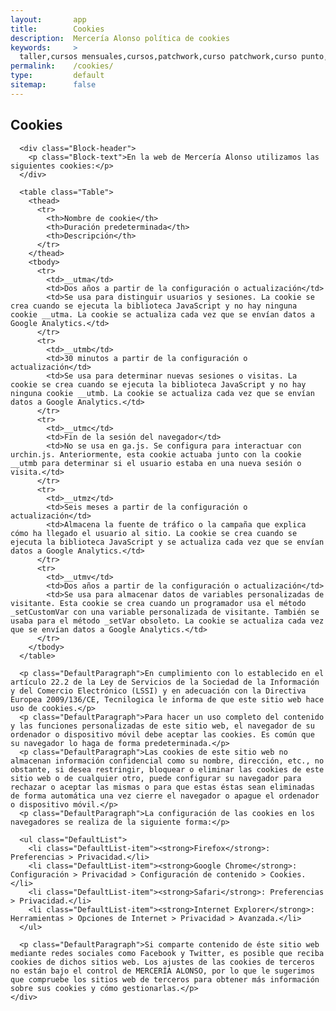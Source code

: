 ```yaml
---
layout:       app
title:        Cookies
description:  Mercería Alonso política de cookies
keywords:     >
  taller,cursos mensuales,cursos,patchwork,curso patchwork,curso punto,punto,curso ganchillo,ganchillo,corte y confección,curso corte y confección,mercería,merceria,mercería alonso,merceria majadahonda,merceria madrid, cookies
permalink:    /cookies/
type:         default
sitemap:      false
---
```


<div class="ContentHeader parallax-window" data-position="center center" data-bleed="10" data-natural-width="1024" data-natural-height="622">
  <h2 class="ContentHeader-title PageTitle">Cookies</h2>
</div>

<div class="Block">
  <div class="u-inner">
    <div class="Block-inner">

      <div class="Block-header">
        <p class="Block-text">En la web de Mercería Alonso utilizamos las siguientes cookies:</p>
      </div>

      <table class="Table">
        <thead>
          <tr>
            <th>Nombre de cookie</th>
            <th>Duración predeterminada</th>
            <th>Descripción</th>
          </tr>
        </thead>
        <tbody>
          <tr>
            <td>__utma</td>
            <td>Dos años a partir de la configuración o actualización</td>
            <td>Se usa para distinguir usuarios y sesiones. La cookie se crea cuando se ejecuta la biblioteca JavaScript y no hay ninguna cookie __utma. La cookie se actualiza cada vez que se envían datos a Google Analytics.</td>
          </tr>
          <tr>
            <td>__utmb</td>
            <td>30 minutos a partir de la configuración o actualización</td>
            <td>Se usa para determinar nuevas sesiones o visitas. La cookie se crea cuando se ejecuta la biblioteca JavaScript y no hay ninguna cookie __utmb. La cookie se actualiza cada vez que se envían datos a Google Analytics.</td>
          </tr>
          <tr>
            <td>__utmc</td>
            <td>Fin de la sesión del navegador</td>
            <td>No se usa en ga.js. Se configura para interactuar con urchin.js. Anteriormente, esta cookie actuaba junto con la cookie __utmb para determinar si el usuario estaba en una nueva sesión o visita.</td>
          </tr>
          <tr>
            <td>__utmz</td>
            <td>Seis meses a partir de la configuración o actualización</td>
            <td>Almacena la fuente de tráfico o la campaña que explica cómo ha llegado el usuario al sitio. La cookie se crea cuando se ejecuta la biblioteca JavaScript y se actualiza cada vez que se envían datos a Google Analytics.</td>
          </tr>
          <tr>
            <td>__utmv</td>
            <td>Dos años a partir de la configuración o actualización</td>
            <td>Se usa para almacenar datos de variables personalizadas de visitante. Esta cookie se crea cuando un programador usa el método _setCustomVar con una variable personalizada de visitante. También se usaba para el método _setVar obsoleto. La cookie se actualiza cada vez que se envían datos a Google Analytics.</td>
          </tr>
        </tbody>
      </table>

      <p class="DefaultParagraph">En cumplimiento con lo establecido en el artículo 22.2 de la Ley de Servicios de la Sociedad de la Información y del Comercio Electrónico (LSSI) y en adecuación con la Directiva Europea 2009/136/CE, Tecnilogica le informa de que este sitio web hace uso de cookies.</p>
      <p class="DefaultParagraph">Para hacer un uso completo del contenido y las funciones personalizadas de este sitio web, el navegador de su ordenador o dispositivo móvil debe aceptar las cookies. Es común que su navegador lo haga de forma predeterminada.</p>
      <p class="DefaultParagraph">Las cookies de este sitio web no almacenan información confidencial como su nombre, dirección, etc., no obstante, si desea restringir, bloquear o eliminar las cookies de este sitio web o de cualquier otro, puede configurar su navegador para rechazar o aceptar las mismas o para que estas éstas sean eliminadas de forma automática una vez cierre el navegador o apague el ordenador o dispositivo móvil.</p>
      <p class="DefaultParagraph">La configuración de las cookies en los navegadores se realiza de la siguiente forma:</p>

      <ul class="DefaultList">
        <li class="DefaultList-item"><strong>Firefox</strong>: Preferencias > Privacidad.</li>
        <li class="DefaultList-item"><strong>Google Chrome</strong>: Configuración > Privacidad > Configuración de contenido > Cookies.</li>
        <li class="DefaultList-item"><strong>Safari</strong>: Preferencias > Privacidad.</li>
        <li class="DefaultList-item"><strong>Internet Explorer</strong>: Herramientas > Opciones de Internet > Privacidad > Avanzada.</li>
      </ul>

      <p class="DefaultParagraph">Si comparte contenido de éste sitio web mediante redes sociales como Facebook y Twitter, es posible que reciba cookies de dichos sitios web. Los ajustes de las cookies de terceros no están bajo el control de MERCERÍA ALONSO, por lo que le sugerimos que compruebe los sitios web de terceros para obtener más información sobre sus cookies y cómo gestionarlas.</p>
    </div>
  </div>
</div>


<!-- build:js(app) /js/cookies.js -->
<script src="/_bower_components/jquery/jquery.js"></script>
<script src="/_bower_components/underscore/underscore.js"></script>
<script src="/_bower_components/backbone/backbone.js"></script>
<script src="/_bower_components/jquery-cookie/jquery.cookie.js"></script>
<script src="/js/vendor/parallax.min.js"></script>
<script src="/js/common/cookie_model.js"></script>
<script src="/js/common/last_posts.js"></script>
<script src="/js/common/cookie_banner.js"></script>
<script src="/js/common/page_view.js"></script>
<script src="/js/cookies/cookies.js"></script>
<!-- endbuild -->